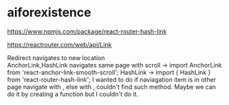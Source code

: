# aiforexistence

https://www.npmjs.com/package/react-router-hash-link

https://reactrouter.com/web/api/Link

Redirect navigates to new location<br>
AnchorLink,HashLink navigates same page with scroll -> import AnchorLink from 'react-anchor-link-smooth-scroll';
HashLink -> import { HashLink } from 'react-router-hash-link';
I wanted to do if naviagation item is in other page navigate with <Redirect>, else with <AnchorLink>, couldn't find such method. Maybe we can do it by creating a function but I couldn't do it.
